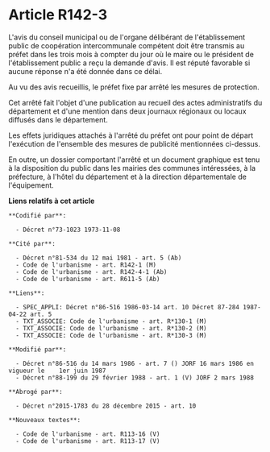 # Article R142-3

L'avis du conseil municipal ou de l'organe délibérant de l'établissement public de coopération intercommunale compétent doit
être transmis au préfet dans les trois mois à compter du jour où le maire ou le président de l'établissement public a reçu la
demande d'avis. Il est réputé favorable si aucune réponse n'a été donnée dans ce délai.

Au vu des avis recueillis, le préfet fixe par arrêté les mesures de protection.

Cet arrêté fait l'objet d'une publication au recueil des actes administratifs du département et d'une mention dans deux
journaux régionaux ou locaux diffusés dans le département.

Les effets juridiques attachés à l'arrêté du préfet ont pour point de départ l'exécution de l'ensemble des mesures de
publicité mentionnées ci-dessus.

En outre, un dossier comportant l'arrêté et un document graphique est tenu à la disposition du public dans les mairies des
communes intéressées, à la préfecture, à l'hôtel du département et à la direction départementale de l'équipement.

**Liens relatifs à cet article**

	**Codifié par**:

	  - Décret n°73-1023 1973-11-08

	**Cité par**:

	  - Décret n°81-534 du 12 mai 1981 - art. 5 (Ab)
	  - Code de l'urbanisme - art. R142-1 (M)
	  - Code de l'urbanisme - art. R142-4-1 (Ab)
	  - Code de l'urbanisme - art. R611-5 (Ab)

	**Liens**:

	  - SPEC_APPLI: Décret n°86-516 1986-03-14 art. 10 Décret 87-284 1987-04-22 art. 5
	  - TXT_ASSOCIE: Code de l'urbanisme - art. R*130-1 (M)
	  - TXT_ASSOCIE: Code de l'urbanisme - art. R*130-2 (M)
	  - TXT_ASSOCIE: Code de l'urbanisme - art. R*130-3 (M)

	**Modifié par**:

	  - Décret n°86-516 du 14 mars 1986 - art. 7 () JORF 16 mars 1986 en vigueur le    1er juin 1987
	  - Décret n°88-199 du 29 février 1988 - art. 1 (V) JORF 2 mars 1988

	**Abrogé par**:

	  - Décret n°2015-1783 du 28 décembre 2015 - art. 10

	**Nouveaux textes**:

	  - Code de l'urbanisme - art. R113-16 (V)
	  - Code de l'urbanisme - art. R113-17 (V)

